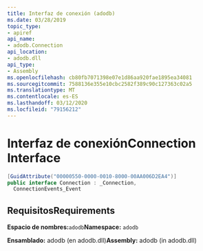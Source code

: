 ```yaml
---
title: Interfaz de conexión (adodb)
ms.date: 03/28/2019
topic_type:
- apiref
api_name:
- adodb.Connection
api_location:
- adodb.dll
api_type:
- Assembly
ms.openlocfilehash: cb80fb7071398e07e1d86aa920fae1895ea34081
ms.sourcegitcommit: 7588136e355e10cbc2582f389c90c127363c02a5
ms.translationtype: MT
ms.contentlocale: es-ES
ms.lasthandoff: 03/12/2020
ms.locfileid: "79156212"
---
```

# <a name="connection-interface"></a><span data-ttu-id="82765-102">Interfaz de conexión</span><span class="sxs-lookup"><span data-stu-id="82765-102">Connection Interface</span></span>

```csharp
[GuidAttribute("00000550-0000-0010-8000-00AA006D2EA4")]
public interface Connection : _Connection,
  ConnectionEvents_Event
```

## <a name="requirements"></a><span data-ttu-id="82765-103">Requisitos</span><span class="sxs-lookup"><span data-stu-id="82765-103">Requirements</span></span>

<span data-ttu-id="82765-104">**Espacio de nombres:**`adodb`</span><span class="sxs-lookup"><span data-stu-id="82765-104">**Namespace:** `adodb`</span></span>

<span data-ttu-id="82765-105">**Ensamblado:** adodb (en adodb.dll)</span><span class="sxs-lookup"><span data-stu-id="82765-105">**Assembly:** adodb (in adodb.dll)</span></span>
